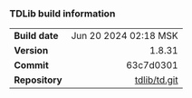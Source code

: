 ### TDLib build information
|                 |                                                           |
|:----------------|----------------------------------------------------------:|
| **Build date**  | Jun 20 2024 02:18 MSK                                     |
| **Version**     | 1.8.31                                                    |
| **Commit**      | 63c7d0301                                                 |
| **Repository**  | [tdlib/td.git](https://github.com/tdlib/td.git)           |
